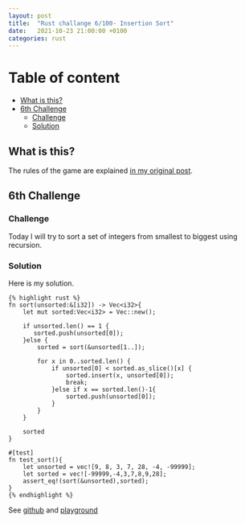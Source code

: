 ```yaml
---
layout: post
title:  "Rust challange 6/100- Insertion Sort"
date:   2021-10-23 21:00:00 +0100
categories: rust
---
```



#  Table of content
<!-- MarkdownTOC autolink="true" -->

- [What is this?](#what-is-this)
- [6th Challenge](#6th-challenge)
	- [Challenge](#challenge)
	- [Solution](#solution)

<!-- /MarkdownTOC -->

## What is this?

The rules of the game are explained [in my original post](https://maebli.github.io/rust/2021/10/18/100rust.html).

## 6th Challenge
### Challenge

Today I will try to sort a set of integers from smallest to biggest using recursion.


### Solution

Here is my solution.

	{% highlight rust %}
	fn sort(unsorted:&[i32]) -> Vec<i32>{
	    let mut sorted:Vec<i32> = Vec::new();

	    if unsorted.len() == 1 {
	       sorted.push(unsorted[0]);
	    }else {
	        sorted = sort(&unsorted[1..]);

	        for x in 0..sorted.len() {
	            if unsorted[0] < sorted.as_slice()[x] {
	                sorted.insert(x, unsorted[0]);
	                break;
	            }else if x == sorted.len()-1{
	                sorted.push(unsorted[0]);
	            }
	        }
	    }

	    sorted
	}

	#[test]
	fn test_sort(){
	    let unsorted = vec![9, 8, 3, 7, 28, -4, -99999];
	    let sorted = vec![-99999,-4,3,7,8,9,28];
	    assert_eq!(sort(&unsorted),sorted);
	}
	{% endhighlight %}

See [github](https://github.com/maebli/100rustsnippets/tree/master/sorter) and [playground](https://play.rust-lang.org/?version=stable&edition=2018&gist=eef058b0c37a02823a396c173354d526)